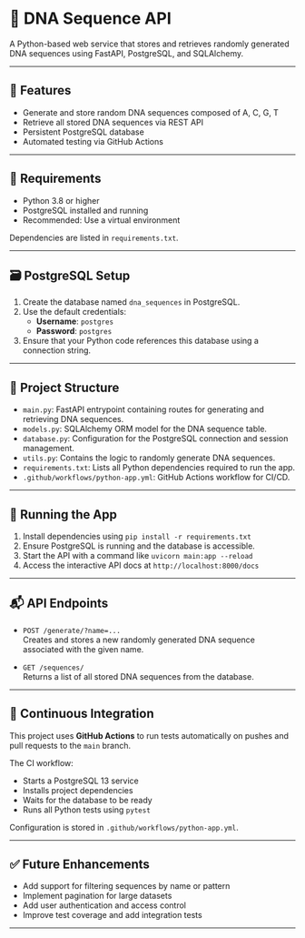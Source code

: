 # 🧬 DNA Sequence API

A Python-based web service that stores and retrieves randomly generated DNA sequences using FastAPI, PostgreSQL, and SQLAlchemy.

---

## 🚀 Features

- Generate and store random DNA sequences composed of A, C, G, T
- Retrieve all stored DNA sequences via REST API
- Persistent PostgreSQL database
- Automated testing via GitHub Actions

---

## 🧰 Requirements

- Python 3.8 or higher
- PostgreSQL installed and running
- Recommended: Use a virtual environment

Dependencies are listed in `requirements.txt`.

---

## 🗃️ PostgreSQL Setup

1. Create the database named `dna_sequences` in PostgreSQL.
2. Use the default credentials:
   - **Username**: `postgres`
   - **Password**: `postgres`
3. Ensure that your Python code references this database using a connection string.

---

## 📁 Project Structure

- `main.py`: FastAPI entrypoint containing routes for generating and retrieving DNA sequences.
- `models.py`: SQLAlchemy ORM model for the DNA sequence table.
- `database.py`: Configuration for the PostgreSQL connection and session management.
- `utils.py`: Contains the logic to randomly generate DNA sequences.
- `requirements.txt`: Lists all Python dependencies required to run the app.
- `.github/workflows/python-app.yml`: GitHub Actions workflow for CI/CD.

---

## 🚀 Running the App

1. Install dependencies using `pip install -r requirements.txt`
2. Ensure PostgreSQL is running and the database is accessible.
3. Start the API with a command like `uvicorn main:app --reload`
4. Access the interactive API docs at `http://localhost:8000/docs`

---

## 📬 API Endpoints

- `POST /generate/?name=...`  
  Creates and stores a new randomly generated DNA sequence associated with the given name.

- `GET /sequences/`  
  Returns a list of all stored DNA sequences from the database.

---

## 🧪 Continuous Integration

This project uses **GitHub Actions** to run tests automatically on pushes and pull requests to the `main` branch.

The CI workflow:

- Starts a PostgreSQL 13 service
- Installs project dependencies
- Waits for the database to be ready
- Runs all Python tests using `pytest`

Configuration is stored in `.github/workflows/python-app.yml`.

---

## ✅ Future Enhancements

- Add support for filtering sequences by name or pattern
- Implement pagination for large datasets
- Add user authentication and access control
- Improve test coverage and add integration tests

---
